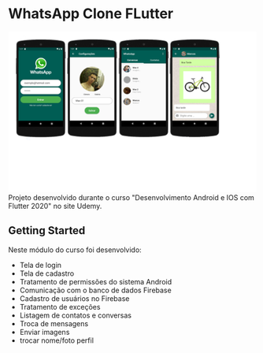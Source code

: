 # WhatsApp Clone FLutter

![Whatsapp telas](https://github.com/maxweiner7/WhatsApp-Clone---Flutter/blob/main/WhatsApp.png)
Projeto desenvolvido durante o curso "Desenvolvimento Android e IOS com Flutter 2020" no site Udemy.

## Getting Started
Neste módulo do curso foi desenvolvido:

* Tela de login
* Tela de cadastro
* Tratamento de permissões do sistema Android
* Comunicação com o banco de dados Firebase
* Cadastro de usuários no Firebase
* Tratamento de exceções
* Listagem de contatos e conversas
* Troca de mensagens
* Enviar imagens
* trocar nome/foto perfil
